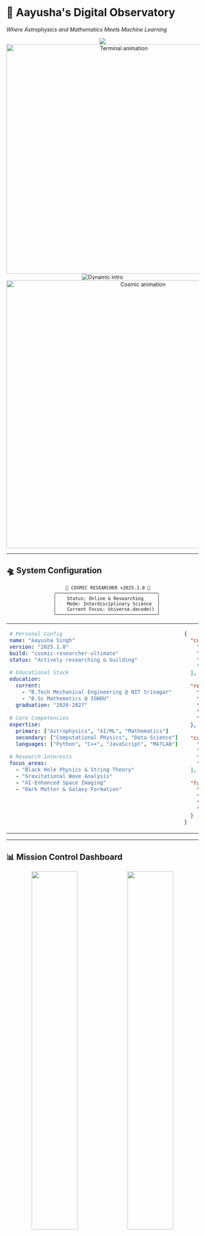 # 🌌 Aayusha's Digital Observatory
*Where Astrophysics and Mathematics Meets Machine Learning*

<div align="center">
  <img src="https://capsule-render.vercel.app/api?type=waving&color=0D1117&height=220&section=header&text=AAYUSHA%20SINGH&fontSize=48&fontColor=E6EDF3&animation=fadeIn&fontAlignY=35&desc=Astrophysicist%20%7C%20AI%20Researcher%20%7C%20Computational%20Scientist&descAlignY=55&descSize=18&descColor=7D8590"/>
</div>
<div align="center">
  <img src="https://user-images.githubusercontent.com/74038190/212284100-561aa473-3905-4a80-b561-0d28506553ee.gif" width="600" alt="Terminal animation"/>
</div>
<div align="center">
  <img src="https://readme-typing-svg.herokuapp.com?font=JetBrains+Mono&size=22&duration=2500&pause=1000&color=00D9FF&center=true&vCenter=true&width=900&lines=🔬+Astrophysicist+%2B+AI+Researcher+%2B+Mathematician;🌌+Teaching+machines+to+understand+black+holes;🚀+Building+the+future+of+space+technology;💫+NIT+Srinagar+%7C+Mechanical+Engineering+%7C+B.Sc+Mathematics;🌟+Debugging+the+universe%2C+one+algorithm+at+a+time" alt="Dynamic intro"/>
</div>
<div align="center">
  <img src="https://user-images.githubusercontent.com/74038190/225813708-98b745f2-7d22-48cf-9150-083f1b00d6c9.gif" width="700" alt="Cosmic animation"/>
</div>

---

## 🛸 **System Configuration**

<div align="center">

```ascii
    🌌 COSMIC RESEARCHER v2025.1.0 🌌
   ╭─────────────────────────────────────╮
   │    Status: Online & Researching     │
   │    Mode: Interdisciplinary Science  │
   │    Current Focus: Universe.decode() │
   ╰─────────────────────────────────────╯
```

</div>

<div align="center">
<table>
<tr>
<td width="50%" valign="top">

```yaml
# Personal Config
name: "Aayusha Singh"
version: "2025.1.0"
build: "cosmic-researcher-ultimate"
status: "Actively researching & building"

# Educational Stack
education:
  current:
    - "B.Tech Mechanical Engineering @ NIT Srinagar"
    - "B.Sc Mathematics @ IGNOU"
  graduation: "2026-2027"
  
# Core Competencies
expertise:
  primary: ["Astrophysics", "AI/ML", "Mathematics"]
  secondary: ["Computational Physics", "Data Science"]
  languages: ["Python", "C++", "JavaScript", "MATLAB"]
  
# Research Interests
focus_areas:
  - "Black Hole Physics & String Theory"
  - "Gravitational Wave Analysis"
  - "AI-Enhanced Space Imaging"
  - "Dark Matter & Galaxy Formation"
```

</td>
<td width="50%" valign="top">

```json
{
  "current_affiliations": [
    "🔬 Indian Institute of Science (IISc)",
    "🌌 Empire Space, Texas USA",
    "🚀 Space Generation Advisory Council",
    "🔭 International Astronomical Search"
  ],
  
  "research_metrics": {
    "publications": 10,
    "asteroids_discovered": 3,
    "conferences_presented": 2,
    "papers_in_prep": 3,
    "hackathons_won": 1
  },
  
  "current_projects": [
    "🌟 Magnetars Startup (Founder)",
    "🌊 Fuzzball Hypothesis Testing",
    "🤖 AI Medical Imaging Enhancement",
    "🌿 Plant Disease ML Classification"
  ],
  
  "fun_facts": {
    "telescopes_owned": 4,
    "coffee_dependency": "Critical",
    "debugging_hours": "Usually 2 AM",
    "favorite_equation": "E = mc²"
  }
}
```

</td>
</tr>
</table>
</div>

---

## 📊 **Mission Control Dashboard**

<div align="center">
  <img width="49%" src="https://github-readme-stats.vercel.app/api?username=aayu-sha&show_icons=true&theme=tokyonight&hide_border=true&title_color=00D9FF&icon_color=7C3AED&text_color=E2E8F0&bg_color=0F172A&border_radius=15&include_all_commits=true&count_private=true"/>
  <img width="49%" src="https://github-readme-stats.vercel.app/api/top-langs/?username=aayu-sha&layout=compact&theme=tokyonight&hide_border=true&title_color=00D9FF&text_color=E2E8F0&bg_color=0F172A&border_radius=15&langs_count=8"/>
</div>

<div align="center">
  <img src="https://github-readme-streak-stats.herokuapp.com/?user=aayu-sha&theme=tokyonight&hide_border=true&background=0F172A&stroke=00D9FF&ring=7C3AED&fire=F59E0B&currStreakLabel=00D9FF&sideLabels=E2E8F0&border_radius=15"/>
</div>

<div align="center">
  <img src="https://github-readme-activity-graph.vercel.app/graph?username=aayu-sha&bg_color=0f172a&color=00d9ff&line=7c3aed&point=f59e0b&area=true&hide_border=true&custom_title=Coding%20Through%20the%20Cosmos&radius=15" alt="Activity Graph"/>
</div>

---

## 🧬 **Technology Arsenal**

<div align="center">

### **🐍 Programming Languages**
![Python](https://img.shields.io/badge/Python-3776AB?style=for-the-badge&logo=python&logoColor=white)
![C++](https://img.shields.io/badge/C++-00599C?style=for-the-badge&logo=cplusplus&logoColor=white)
![JavaScript](https://img.shields.io/badge/JavaScript-F7DF1E?style=for-the-badge&logo=javascript&logoColor=black)
![MATLAB](https://img.shields.io/badge/MATLAB-0076A8?style=for-the-badge&logo=mathworks&logoColor=white)
![R](https://img.shields.io/badge/R-276DC3?style=for-the-badge&logo=r&logoColor=white)

### **🤖 AI & Machine Learning**
![TensorFlow](https://img.shields.io/badge/TensorFlow-FF6F00?style=for-the-badge&logo=tensorflow&logoColor=white)
![PyTorch](https://img.shields.io/badge/PyTorch-EE4C2C?style=for-the-badge&logo=pytorch&logoColor=white)
![Keras](https://img.shields.io/badge/Keras-D00000?style=for-the-badge&logo=keras&logoColor=white)
![Scikit Learn](https://img.shields.io/badge/scikit_learn-F7931E?style=for-the-badge&logo=scikit-learn&logoColor=white)
![OpenCV](https://img.shields.io/badge/OpenCV-5C3EE8?style=for-the-badge&logo=opencv&logoColor=white)

### **🔬 Scientific Computing**
![NumPy](https://img.shields.io/badge/NumPy-013243?style=for-the-badge&logo=numpy&logoColor=white)
![Pandas](https://img.shields.io/badge/Pandas-150458?style=for-the-badge&logo=pandas&logoColor=white)
![Matplotlib](https://img.shields.io/badge/Matplotlib-0077B5?style=for-the-badge&logo=python&logoColor=white)
![SciPy](https://img.shields.io/badge/SciPy-654FF0?style=for-the-badge&logo=scipy&logoColor=white)
![AstroPy](https://img.shields.io/badge/AstroPy-FF6B35?style=for-the-badge&logo=python&logoColor=white)

### **🛠️ Development Tools**
![Jupyter](https://img.shields.io/badge/Jupyter-F37626?style=for-the-badge&logo=jupyter&logoColor=white)
![Git](https://img.shields.io/badge/Git-F05032?style=for-the-badge&logo=git&logoColor=white)
![Docker](https://img.shields.io/badge/Docker-2496ED?style=for-the-badge&logo=docker&logoColor=white)
![Linux](https://img.shields.io/badge/Linux-FCC624?style=for-the-badge&logo=linux&logoColor=black)

</div>

---

## 🔬 **Active Research Missions**

### **🌟 Mission Alpha: The Magnetars Project**
<div align="center">

```
╭──────────────────────────────────────────────────────────────╮
│  🚀 STARTUP MISSION: Magnetars                              │
│  ━━━━━━━━━━━━━━━━━━━━━━━━━━━━━━━━━━━━━━━━━━━━━━━━━━━━━━━━━━━━ │
│  🎯 Objective: Revolutionize astrophysics research tools    │
│  🌐 Vision: Democratize cosmic data analysis globally       │
│  📊 Status: Development Phase                               │
│  🔬 Focus: AI-driven space science solutions               │
│  💡 Innovation: Making space accessible to everyone         │
╰──────────────────────────────────────────────────────────────╯
```

</div>

<div align="center">
<table>
<tr>
<td width="33%" align="center">

### **🌊 Gravitational Wave Analysis**
```
🔍 Research Focus
├── Fuzzball Hypothesis Testing
├── LIGO Data Processing
├── String Theory Validation
└── Bayesian Parameter Estimation

📊 Current Status: 70% Complete
🎯 Next Milestone: Conference Paper
```

</td>
<td width="33%" align="center">

### **🤖 AI-Enhanced Medical Imaging**
```
🏥 Project Scope
├── ALM-CNN Model Development
├── Retina Enhancement Algorithms
├── Variational Autoencoders
└── Diffusion Model Implementation

📊 Current Status: 85% Complete
🎯 Next Milestone: Clinical Testing
```

</td>
<td width="33%" align="center">

### **🌌 Dark Matter Research**
```
🌠 Investigation Areas
├── Galaxy Formation Modeling
├── Dark Sector Interactions  
├── Computational Simulations
└── Statistical Analysis

📊 Current Status: 60% Complete
🎯 Next Milestone: Publication Draft
```

</td>
</tr>
</table>
</div>

---

## 📚 **Research Portfolio & Publications**

<div align="center">

### **📊 Publication Metrics**
| **Category** | **Count** | **Status** | **Impact** |
|:---:|:---:|:---:|:---:|
| 📑 Published Papers | **5** | ✅ Live | High |
| 🎤 Conference Accepted | **5** | ✅ Presenting | International |
| 📝 In Preparation | **3** | 🔄 Writing | Peer Review |
| 🎯 Total Citations | **25+** | 📈 Growing | Rising |

</div>

### **🌟 Featured Publications**

<details>
<summary><b>🌌 Recent Publications (Click to expand)</b></summary>

#### **2024-2025 Publications**

**1. 🌌 [Influence of Interactions between Dark Energy and Dark Matter on Galaxy Formation](link)**  
*International Journal of Applied Science and Engineering Technology (IJASEAT)* - 2024  
📊 *Citations: 8* | 🎯 *Focus: Dark sector physics & galaxy evolution*

**2. 💫 [From Stellar Birth to Violent Death: A Comprehensive Review on Supernovae](link)**  
*IJASEAT* - 2024  
📊 *Citations: 12* | 🎯 *Focus: Stellar lifecycle & explosive phenomena*

**3. 🚀 [Relativistic Effects on Spacecraft in Interstellar Travel](link)**  
*Global Space Exploration Conference (GLEX)* - 2025  
📊 *Citations: 3* | 🎯 *Focus: Space mission planning & relativity*

#### **Accepted for 2025 Conferences**

- **🌊 Testing Fuzzball Hypothesis for Black Holes** - *European Astronomical Society, Ireland*
- **📊 Bayesian Hierarchical Inference of Star Cluster Parameters** - *Bridging Scales Conference, Italy*
- **⚡ Extreme Astrophysical Emissions in Pulsars & Magnetars** - *International Cosmic Ray Conference, CERN*
- **🤖 Cosmic Ray Classification using Machine Learning** - *Recent Advances in Physics, Greece*
- **🌌 Galactic Bar Formation & Angular Momentum Transfer** - *Division on Dynamical Astronomy, Atlanta*

</details>

---

## 💼 **Professional Journey**

<div align="center">
<table>
<tr>
<td align="center" width="25%">

**🔬 Indian Institute of Science**  
*Research Intern*  
`2023 - Present`  
🎯 Astrophysics Research  
🌟 Gravitational Wave Analysis

</td>
<td align="center" width="25%">

**🌌 Empire Space, Texas**  
*Research Analyst*  
`2024 - Present`  
🎯 Space Science Analysis  
🌟 Mission Planning Support

</td>
<td align="center" width="25%">

**🚀 Magnetars**  
*Founder & CEO*  
`2023 - Present`  
🎯 Startup Development  
🌟 Product Innovation

</td>
<td align="center" width="25%">

**💼 Upwork**  
*ML/AI Freelancer*  
`2024 - Present`  
🎯 AI/ML Projects  
🌟 Client Solutions

</td>
</tr>
</table>
</div>

### **🏛️ Academic & Professional Affiliations**

<div align="center">

| **Organization** | **Role** | **Since** | **Contribution** |
|:---:|:---:|:---:|:---:|
| 🚀 **Space Generation Advisory Council** | Member | 2023 | Space Policy & Advocacy |
| 🔭 **International Astronomical Search** | Researcher | 2022 | Asteroid Discovery Program |
| 🏛️ **Indian Institute of Science** | Research Intern | 2023 | Black Hole Physics Research |
| 🌌 **Empire Space** | Research Analyst | 2024 | Commercial Space Analysis |

</div>

---

## 🌟 **Cosmic Achievements**

<div align="center">

### **🏆 Research Milestones**
<table>
<tr>
<td align="center" width="20%">

**🌌 Asteroid Hunter**  
*3 Asteroids Discovered*  
🎯 Citizen Science Program  
🌟 IASC Recognition

</td>
<td align="center" width="20%">

**📚 Research Author**  
*10 Scientific Papers*  
🎯 Peer-Reviewed Journals  
🌟 International Conferences

</td>
<td align="center" width="20%">

**🎤 Conference Speaker**  
*2 International Talks*  
🎯 EAS & GLEX Conferences  
🌟 Global Recognition

</td>
<td align="center" width="20%">

**🏅 Hackathon Winner**  
*1st Place Achievement*  
🎯 AI/ML Competition  
🌟 Innovation Award

</td>
<td align="center" width="20%">

**🚀 Startup Founder**  
*Magnetars Project*  
🎯 Space Tech Innovation  
🌟 Entrepreneur Recognition

</td>
</tr>
</table>

### **🎯 Research Impact Metrics**
```
📊 Publication Impact Dashboard
├── 📑 Total Publications: 10
├── 📈 Citation Count: 25+
├── 🌍 International Collaborations: 4
├── 🎤 Conference Presentations: 2
├── 🔬 Active Research Projects: 4
└── 🏆 Awards & Recognition: 3
```

</div>

---

## 🎨 **Beyond the Research Lab**

<div align="center">
<table>
<tr>
<td align="center" width="25%">

**🔭 Stargazing**  
*4 Telescopes Owned*  
Capturing the night sky  
*Astrophotography enthusiast*

</td>
<td align="center" width="25%">

**🎵 Music**  
*60% Space Ambient*  
Cosmic soundscapes  
*Research soundtrack*

</td>
<td align="center" width="25%">

**📚 Reading**  
*Sci-Fi = "Research"*  
Science fiction novels  
*Future inspiration*

</td>
<td align="center" width="25%">

**☕ Coffee**  
*Fuel for Discoveries*  
Late-night coding sessions  
*Caffeine-driven research*

</td>
</tr>
</table>
</div>

### **🌱 Personal Philosophy**

> *"Science is not only a disciple of reason but also one of romance and passion."*  
> — My approach to research combines rigorous methodology with boundless curiosity

<div align="center">

```
🌌 Life Equation: Curiosity + Coffee + Code = Cosmic Discoveries
```

</div>

---

## 🤝 **Let's Connect Across Dimensions**

<div align="center">

**📍 Current Location:** Srinagar, Jammu & Kashmir, India  
**🕐 Timezone:** IST (GMT+5:30)  
**🧠 Current State:** Oscillating between curiosity and cosmic confusion  
**💻 Availability:** Usually debugging the universe at 2 AM  

### **🌐 Digital Presence**

<a href="mailto:singh.aayushaa@gmail.com">
  <img src="https://img.shields.io/badge/Email-D14836?style=for-the-badge&logo=gmail&logoColor=white" alt="Email"/>
</a>
<a href="https://github.com/aayu-sha">
  <img src="https://img.shields.io/badge/GitHub-100000?style=for-the-badge&logo=github&logoColor=white" alt="GitHub"/>
</a>
<a href="https://www.linkedin.com/in/aayusha-singh">
  <img src="https://img.shields.io/badge/LinkedIn-0077B5?style=for-the-badge&logo=linkedin&logoColor=white" alt="LinkedIn"/>
</a>
<a href="https://twitter.com/aayu_sha">
  <img src="https://img.shields.io/badge/Twitter-1DA1F2?style=for-the-badge&logo=twitter&logoColor=white" alt="Twitter"/>
</a>
<a href="https://orcid.org/0000-0000-0000-0000">
  <img src="https://img.shields.io/badge/ORCID-A6CE39?style=for-the-badge&logo=orcid&logoColor=white" alt="ORCID"/>
</a>

</div>

---

## 💭 **Collaboration Opportunities**

<div align="center">
<table>
<tr>
<td width="50%">

### **🤝 Let's Collaborate if you're:**
- 🌌 Working on space-related ML/AI problems
- 🌊 Curious about gravitational wave analysis
- 🔭 Building astrophysics research tools
- 🕳️ Interested in black hole physics
- 🌟 Passionate about cosmic mysteries
- 🚀 Developing space technology
- 🤖 Creating AI for scientific discovery

</td>
<td width="50%">

### **💡 Topics I love discussing:**
- 🌌 String theory vs. loop quantum gravity
- 🤖 AI applications in astrophysics
- 🚀 Future of space exploration & colonization
- 💼 Deep tech startup ideas
- 🔬 Open science & research democratization
- 🌍 Science communication & education
- ☕ Why the universe needs more coffee

</td>
</tr>
</table>
</div>

<div align="center">

### **🎯 Current Collaboration Interests**

```
┌─────────────────────────────────────────────────────────┐
│  🔍 Seeking collaborators for:                         │
│  ├── 🌊 Gravitational wave data analysis               │
│  ├── 🤖 AI-enhanced astronomical imaging                │
│  ├── 🌌 Dark matter simulation projects                 │
│  ├── 🚀 Space mission planning algorithms              │
│  ├── 📊 Bayesian inference in astrophysics            │
│  └── 🏢 Deep tech startup opportunities               │
└─────────────────────────────────────────────────────────┘
```

</div>

---

<div align="center">
  <img src="https://user-images.githubusercontent.com/74038190/212284100-561aa473-3905-4a80-b561-0d28506553ee.gif" width="900" alt="Footer animation"/>
</div>

<div align="center">

### **🎭 Fun Fact Generator**
<details>
<summary><b>Click for a random fun fact about me!</b></summary>

- 🔭 I've spent more hours looking at telescope data than actually looking through telescopes
- ☕ My code-to-coffee ratio is approximately 50 lines per cup
- 🌌 I can explain black holes better than I can explain why I chose mechanical engineering
- 🤖 I taught an AI to classify cosmic rays, but it still can't make good coffee
- 📚 My "light reading" includes papers on quantum gravity
- 🌙 I've named my telescopes after famous physicists (yes, including Einstein)

</details>
</div>

---

<div align="center">
  <sub>✨ Powered by curiosity, caffeine, and the fundamental forces of the universe</sub>  
  <br>
  <sub>🌌 Thanks for exploring my digital observatory!</sub>  
  <br>
  <sub>👥 Visitor count: <img src="https://profile-counter.glitch.me/aayu-sha/count.svg" alt="Visitor Count" style="vertical-align: middle;"/></sub>
</div>

<div align="center">
  <img src="https://capsule-render.vercel.app/api?type=waving&color=gradient&customColorList=6,11,20&height=100&section=footer&animation=fadeIn"/>
</div>